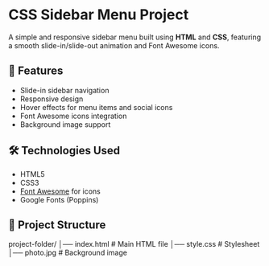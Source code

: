 # CSS Sidebar Menu Project

A simple and responsive sidebar menu built using **HTML** and **CSS**, featuring a smooth slide-in/slide-out animation and Font Awesome icons.

## 📌 Features
- Slide-in sidebar navigation
- Responsive design
- Hover effects for menu items and social icons
- Font Awesome icons integration
- Background image support

## 🛠️ Technologies Used
- HTML5
- CSS3
- [Font Awesome](https://fontawesome.com/) for icons
- Google Fonts (Poppins)

## 📂 Project Structure
project-folder/
│── index.html # Main HTML file
│── style.css # Stylesheet
│── photo.jpg # Background image
